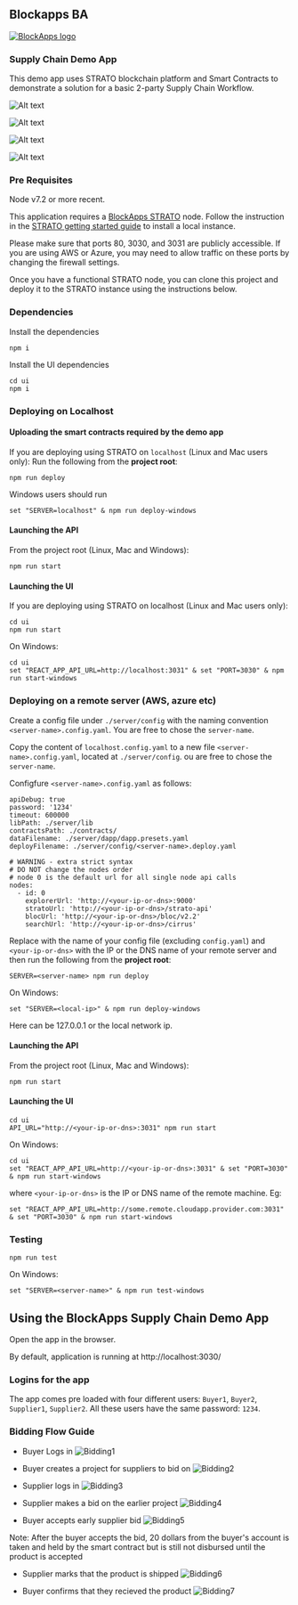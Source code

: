 Blockapps BA
------------
[![BlockApps logo](http://blockapps.net/img/logo_cropped.png)](http://blockapps.net)

### Supply Chain Demo App
This demo app uses STRATO blockchain platform and Smart Contracts to demonstrate a solution for a basic 2-party Supply Chain Workflow.

![Alt text](SupplyChain-Workflow.png?raw=true "Supply Chain Workflow")

![Alt text](sequence-diagram-05.png?raw=true "Supply Chain Sequence Diagram")

![Alt text](Demo_Application_Stack.png?raw=true "Demo Application Stack")

![Alt text](Production_Architecture.png?raw=true "Production Architecture")

### Pre Requisites

Node v7.2 or more recent.

This application requires a [BlockApps STRATO](http://blockapps.net/blockapps-strato-blockchain-application-development/) node. Follow the instruction in the [STRATO getting started guide](https://github.com/blockapps/strato-getting-started) to install a local instance.

Please make sure that ports 80, 3030, and 3031 are publicly accessible. If you are using AWS or Azure, you may need to allow traffic on these ports by changing the firewall settings.

Once you have a functional STRATO node, you can clone this project and deploy it to the STRATO instance using the instructions below.


### Dependencies

Install the dependencies

```
npm i
```

Install the UI dependencies

```
cd ui
npm i
```

### Deploying on Localhost

#### Uploading the smart contracts required by the demo app
 
If you are deploying using STRATO on `localhost` (Linux and Mac users only):
Run the following from the **project root**:

```
npm run deploy
```

Windows users should run

```
set "SERVER=localhost" & npm run deploy-windows
```

#### Launching the API

From the project root (Linux, Mac and Windows):

```
npm run start
```

#### Launching the UI

If you are deploying using STRATO on localhost (Linux and Mac users only):

```
cd ui
npm run start
```

On Windows:

```
cd ui
set "REACT_APP_API_URL=http://localhost:3031" & set "PORT=3030" & npm run start-windows
```

### Deploying on a remote server (AWS, azure etc)

Create a config file under `./server/config` with the naming convention `<server-name>.config.yaml`. You are free to chose the `server-name`. 

Copy the content of `localhost.config.yaml` to a new file `<server-name>.config.yaml`, located at `./server/config`. ou are free to chose the `server-name`. 

Configfure `<server-name>.config.yaml` as follows:

```
apiDebug: true
password: '1234'
timeout: 600000
libPath: ./server/lib
contractsPath: ./contracts/
dataFilename: ./server/dapp/dapp.presets.yaml
deployFilename: ./server/config/<server-name>.deploy.yaml

# WARNING - extra strict syntax
# DO NOT change the nodes order
# node 0 is the default url for all single node api calls
nodes:
  - id: 0
    explorerUrl: 'http://<your-ip-or-dns>:9000'
    stratoUrl: 'http://<your-ip-or-dns>/strato-api'
    blocUrl: 'http://<your-ip-or-dns>/bloc/v2.2'
    searchUrl: 'http://<your-ip-or-dns>/cirrus'
```

Replace <server-name> with the name of your config file (excluding `config.yaml`) and `<your-ip-or-dns>` with the IP or the DNS name of your remote server and then run the following from the **project root**:

```
SERVER=<server-name> npm run deploy
```

On Windows:

```
set "SERVER=<local-ip>" & npm run deploy-windows
```

Here <local-ip> can be 127.0.0.1 or the local network ip.

#### Launching the API

From the project root (Linux, Mac and Windows):

```
npm run start
```

#### Launching the UI

```
cd ui
API_URL="http://<your-ip-or-dns>:3031" npm run start
```

On Windows:

```
cd ui
set "REACT_APP_API_URL=http://<your-ip-or-dns>:3031" & set "PORT=3030" & npm run start-windows
```

where `<your-ip-or-dns>` is the IP or DNS name of the remote machine. Eg: 

```
set "REACT_APP_API_URL=http://some.remote.cloudapp.provider.com:3031" & set "PORT=3030" & npm run start-windows
```

### Testing

```
npm run test
```

On Windows:

```
set "SERVER=<server-name>" & npm run test-windows
```

<!--MKDOCS_DOC_DIVIDER_USAGE-->
## Using the BlockApps Supply Chain Demo App

Open the app in the browser.

By default, application is running at http://localhost:3030/

### Logins for the app
The app comes pre loaded with four different users: `Buyer1`, `Buyer2`, `Supplier1`, `Supplier2`. All these users have the same password: `1234`.

### Bidding Flow Guide

- Buyer Logs in
![Bidding1](http://i.imgur.com/kKVZkZO.gif)

- Buyer creates a project for suppliers to bid on
![Bidding2](http://i.imgur.com/xADXnrX.gif)

- Supplier logs in
![Bidding3](http://i.imgur.com/jNke2we.gif)

- Supplier makes a bid on the earlier project
![Bidding4](http://i.imgur.com/4msxzoR.gif)

- Buyer accepts early supplier bid
![Bidding5](http://i.imgur.com/WmK3lO4.gif)

Note: After the buyer accepts the bid, 20 dollars from the buyer's account is taken and held by the smart contract but is still not disbursed until the product is accepted

- Supplier marks that the product is shipped
![Bidding6](http://i.imgur.com/qYSeMAk.gif)

- Buyer confirms that they recieved the product
![Bidding7](http://i.imgur.com/xD5g7dE.gif)


<!--![Bidding](http://i.imgur.com/3GdKBMj.gif)


![Bidding2](http://i.imgur.com/rQF6oK6.gif)


![Bidding3](http://i.imgur.com/RnCXrSO.gif)


![Bidding4](http://i.imgur.com/54TVkKh.gif)-->
